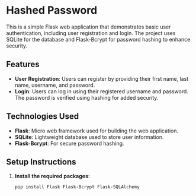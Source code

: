 # Hashed Password

This is a simple Flask web application that demonstrates basic user authentication, including user registration and login. The project uses SQLite for the database and Flask-Bcrypt for password hashing to enhance security.

## Features

- **User Registration**: Users can register by providing their first name, last name, username, and password.
- **Login**: Users can log in using their registered username and password. The password is verified using hashing for added security.

## Technologies Used

- **Flask**: Micro web framework used for building the web application.
- **SQLite**: Lightweight database used to store user information.
- **Flask-Bcrypt**: For secure password hashing.

## Setup Instructions

1. **Install the required packages**:
   ```bash
   pip install Flask Flask-Bcrypt Flask-SQLAlchemy
